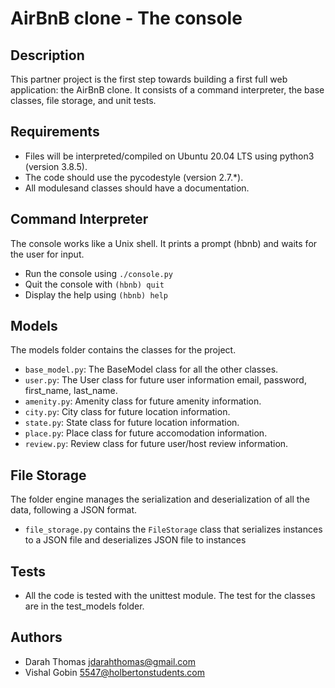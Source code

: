 # AirBnB clone - The console

## Description
This partner project is the first step towards building a first full web application: the AirBnB clone.
It consists of a command interpreter, the base classes, file storage, and unit tests.

## Requirements
* Files will be interpreted/compiled on Ubuntu 20.04 LTS using python3 (version 3.8.5).
* The code should use the pycodestyle (version 2.7.*).
* All modulesand classes should have a documentation.

## Command Interpreter
The console works like a Unix shell. It prints a prompt (hbnb) and waits for the user for input.
* Run the console using `./console.py`
* Quit the console with `(hbnb) quit`
* Display the help using `(hbnb) help`

## Models
The models folder contains the classes for the project.
* `base_model.py`: The BaseModel class for all the other classes.	
* `user.py`: The User class for future user information	email, password, first_name, last_name.
* `amenity.py`:	Amenity class for future amenity information.
* `city.py`: City class for future location information.
* `state.py`: State class for future location information.
* `place.py`: Place class for future accomodation information.
* `review.py`: Review class for future user/host review information.

## File Storage
The folder engine manages the serialization and deserialization of all the data, following a JSON format.
* `file_storage.py` contains the `FileStorage` class that serializes instances to a JSON file and deserializes JSON file to instances

## Tests
* All the code is tested with the unittest module. The test for the classes are in the test_models folder.

## Authors
* Darah Thomas <jdarahthomas@gmail.com>
* Vishal Gobin <5547@holbertonstudents.com>
